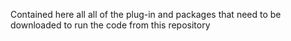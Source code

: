 Contained here all all of the plug-in and packages that need to be downloaded to run the code from this repository

